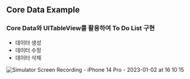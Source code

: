 ## Core Data Example

### Core Data와 UITableView를 활용하여 To Do List 구현

- 데이터 생성
- 데이터 수정
- 데이터 삭제


![Simulator Screen Recording - iPhone 14 Pro - 2023-01-02 at 16 10 15](https://user-images.githubusercontent.com/77015330/210202976-5babe8c8-cb77-40ed-b707-513cc816dfa4.gif)
